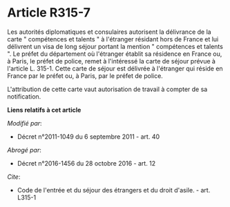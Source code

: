 # Article R315-7

Les autorités diplomatiques et consulaires autorisent la délivrance de la carte " compétences et talents " à l'étranger
résidant hors de France et lui délivrent un visa de long séjour portant la mention " compétences et talents ". Le préfet du
département où l'étranger établit sa résidence en France ou, à Paris, le préfet de police, remet à l'intéressé la carte de
séjour prévue à l'article L. 315-1. Cette carte de séjour est délivrée à l'étranger qui réside en France par le préfet ou, à
Paris, par le préfet de police. 

L'attribution de cette carte vaut autorisation de travail à compter de sa notification.

**Liens relatifs à cet article**

_Modifié par_:

  - Décret n°2011-1049 du 6 septembre 2011 - art. 40

_Abrogé par_:

  - Décret n°2016-1456 du 28 octobre 2016 - art. 12

_Cite_:

  - Code de l'entrée et du séjour des étrangers et du droit d'asile. - art. L315-1

